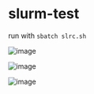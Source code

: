 # slurm-test

run with ```sbatch slrc.sh``` 

![image](https://user-images.githubusercontent.com/108338649/230160342-10780f1c-08c9-4e34-a7a0-13f564e739bd.png)

![image](https://user-images.githubusercontent.com/108338649/230161319-f527eb35-18e3-4302-b40d-7ea0e3558866.png)

![image](https://user-images.githubusercontent.com/93322943/230162475-c923eaeb-231b-43b2-a9f3-cbad2f5462eb.png)
